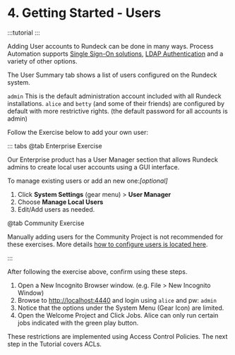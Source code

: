 # 4. Getting Started - Users

:::tutorial
:::

Adding User accounts to Rundeck can be done in many ways. Process Automation supports [Single Sign-On solutions](/administration/security/sso.md), [LDAP Authentication](/administration/security/authentication.html#ldap) and a variety of other options.

The User Summary tab shows a list of users configured on the Rundeck system.

`admin` This is the default administration account included with all Rundeck installations.
`alice` and `betty` (and some of their friends) are configured by default with more restrictive rights. (the default password for all accounts is admin)

Follow the Exercise below to add your own user:

::: tabs
@tab Enterprise Exercise

Our Enterprise product has a User Manager section that allows Rundeck admins to create local user accounts using a GUI interface.

To manage existing users or add an new one:_[optional]_

1. Click **System Settings** (gear menu) > **User Manager**
1. Choose **Manage Local Users**
1. Edit/Add users as needed.

@tab Community Exercise

Manually adding users for the Community Project is not recommended for these exercises.  More details [how to configure users is located here](/administration/security/authentication.md).

:::

After following the exercise above, confirm using these steps.
1. Open a New Incognito Browser window. (e.g. File > New Incognito Window)
1. Browse to [http://localhost:4440](http://localhost:4440) and login using `alice` and pw: `admin`
1. Notice that the options under the System Menu (Gear Icon) are limited.
1. Open the Welcome Project and Click Jobs. Alice can only run certain jobs indicated with the green play button.

These restrictions are implemented using Access Control Policies.  The next step in the Tutorial covers ACLs.
